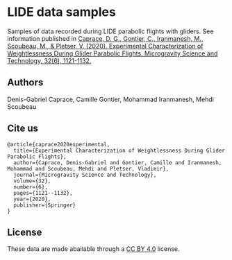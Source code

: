 # LIDE data samples

Samples of data recorded during LIDE parabolic flights with gliders. See information published in [Caprace, D. G., Gontier, C., Iranmanesh, M., Scoubeau, M., & Pletser, V. (2020). Experimental Characterization of Weightlessness During Glider Parabolic Flights. Microgravity Science and Technology, 32(6), 1121-1132.](https://link.springer.com/article/10.1007/s12217-020-09836-6)

## Authors

Denis-Gabriel Caprace, Camille Gontier, Mohammad Iranmanesh, Mehdi Scoubeau

## Cite us

```
@article{caprace2020experimental,
  title={Experimental Characterization of Weightlessness During Glider Parabolic Flights},
  author={Caprace, Denis-Gabriel and Gontier, Camille and Iranmanesh, Mohammad and Scoubeau, Mehdi and Pletser, Vladimir},
  journal={Microgravity Science and Technology},
  volume={32},
  number={6},
  pages={1121--1132},
  year={2020},
  publisher={Springer}
}
```

## License

These data are made abailable through a [CC BY 4.0](https://creativecommons.org/licenses/by/4.0/) license.
